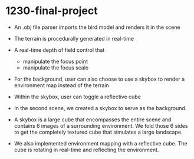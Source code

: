 # 1230-final-project

- An .obj file parser imports the bird model and renders it in the scene
- The terrain is procedurally generated in real-time
- A real-time depth of field control that
  - manipulate the focus point
  - manipulate the focus scale
 - For the background, user can also choose to use a skybox to render a environment map instead of the terrain
 - Within the skybox, user can toggle a reflective cube

- In the second scene, we created a skybox to serve as the background.
- A skybox is a large cube that encompasses the entire scene and contains 6 images of a surrounding environment. We fold those 6 sides to get the completely textured cube that simulates a large landscape.
- We also implemented environment mapping with a reflective cube. The cube is rotating in real-time and reflecting the environment. 
